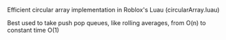 Efficient circular array implementation in Roblox's Luau (circularArray.luau)

Best used to take push pop queues, like rolling averages, from O(n) to constant time O(1)
